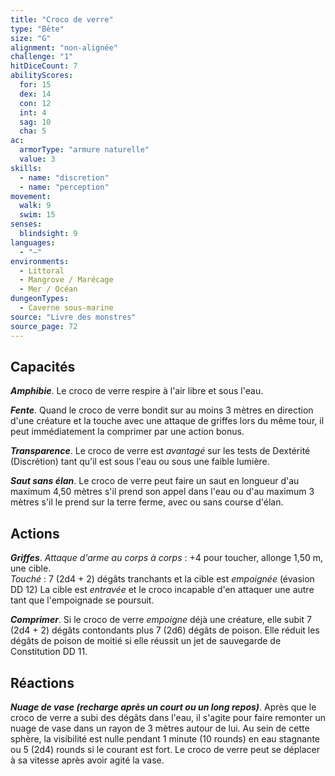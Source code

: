 ```yaml
---
title: "Croco de verre"
type: "Bête"
size: "G"
alignment: "non-alignée"
challenge: "1"
hitDiceCount: 7
abilityScores:
  for: 15
  dex: 14
  con: 12
  int: 4
  sag: 10
  cha: 5
ac: 
  armorType: "armure naturelle"
  value: 3
skills: 
  - name: "discretion"
  - name: "perception"
movement: 
  walk: 9
  swim: 15
senses: 
  blindsight: 9
languages: 
  - "—"
environments:
  - Littoral
  - Mangrove / Marécage
  - Mer / Océan
dungeonTypes:
  - Caverne sous-marine
source: "Livre des monstres"
source_page: 72
---
```

## Capacités
_**Amphibie**_. Le croco de verre respire à l'air libre et sous l'eau.

_**Fente**_. Quand le croco de verre bondit sur au moins 3 mètres en direction d'une créature et la touche avec une attaque de griffes lors du même tour, il peut immédiatement la comprimer par une action bonus.

_**Transparence**_. Le croco de verre est _avantagé_ sur les tests de Dextérité (Discrétion) tant qu'il est sous l'eau ou sous une faible lumière.

_**Saut sans élan**_. Le croco de verre peut faire un saut en longueur d'au maximum 4,50 mètres s'il prend son appel dans l'eau ou d'au maximum 3 mètres s'il le prend sur la terre ferme, avec ou sans course d'élan.

## Actions
_**Griffes**_. _Attaque d'arme au corps à corps_ : +4 pour toucher, allonge 1,50 m, une cible.  
_Touché_ : 7 (2d4 + 2) dégâts tranchants et la cible est _empoignée_ (évasion DD 12) La cible est _entravée_ et le croco incapable d'en attaquer une autre tant que l'empoignade se poursuit.

_**Comprimer**_. Si le croco de verre _empoigne_ déjà une créature, elle subit 7 (2d4 + 2) dégâts contondants plus 7 (2d6) dégâts de poison. Elle réduit les dégâts de poison de moitié si elle réussit un jet de sauvegarde de Constitution DD 11.

## Réactions
_**Nuage de vase (recharge après un court ou un long repos)**_. Après que le croco de verre a subi des dégâts dans l'eau, il s'agite pour faire remonter un nuage de vase dans un rayon de 3 mètres autour de lui. Au sein de cette sphère, la visibilité est nulle pendant 1 minute (10 rounds) en eau stagnante ou 5 (2d4) rounds si le courant est fort. Le croco de verre peut se déplacer à sa vitesse après avoir agité la vase.
